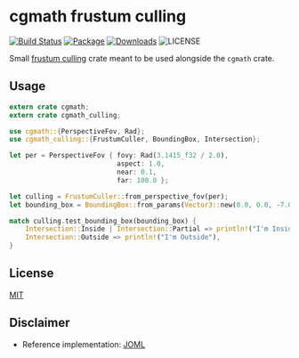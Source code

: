 # cgmath frustum culling

[![Build Status](https://travis-ci.org/germangb/cgmath-culling.svg?branch=master)](https://travis-ci.org/germangb/cgmath-culling)
[![Package](https://img.shields.io/crates/v/cgmath-culling.svg)](https://crates.io/crates/cgmath-culling)
[![Downloads](https://img.shields.io/crates/d/cgmath-culling.svg)](https://crates.io/crates/cgmath-culling)
![LICENSE](https://img.shields.io/crates/l/cgmath-culling.svg)


Small [frustum culling](https://en.wikipedia.org/wiki/Hidden_surface_determination#Viewing_frustum_culling) crate meant to be used alongside the `cgmath` crate.

## Usage

```rust
extern crate cgmath;
extern crate cgmath_culling;

use cgmath::{PerspectiveFov, Rad};
use cgmath_culling::{FrustumCuller, BoundingBox, Intersection};

let per = PerspectiveFov { fovy: Rad(3.1415_f32 / 2.0),
                           aspect: 1.0,
                           near: 0.1,
                           far: 100.0 };

let culling = FrustumCuller::from_perspective_fov(per);
let bounding_box = BoundingBox::from_params(Vector3::new(0.0, 0.0, -7.0), Vector3::new(1.0, 1.0, -5.0));

match culling.test_bounding_box(bounding_box) {
    Intersection::Inside | Intersection::Partial => println!("I'm Inside!!!"),
    Intersection::Outside => println!("I'm Outside"),
}
```

## License

[MIT](LICENSE.md)

## Disclaimer

* Reference implementation: [JOML](https://github.com/JOML-CI/JOML)

